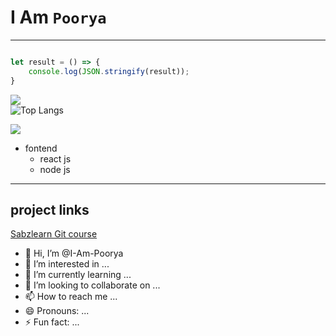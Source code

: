 # I Am `Poorya`
---


```javascript

let result = () => {
    console.log(JSON.stringify(result));
}

```

![](https://github-readme-stats.vercel.app/api?username=I-Am-Poorya&show_icons=true&theme=radical)              
![Top Langs](https://github-readme-stats.vercel.app/api/top-langs/?username=I-Am-Poorya&size_weight=0.5&count_weight=0.5)

![](https://github-readme-stats.vercel.app/api/wakatime?username=I-Am-Poorya)
- fontend
    - react js
    - node js

---

## project links 

[Sabzlearn Git course](https://github.com/)


- 👋 Hi, I’m @I-Am-Poorya
- 👀 I’m interested in ...
- 🌱 I’m currently learning ...
- 💞️ I’m looking to collaborate on ...
- 📫 How to reach me ...
- 😄 Pronouns: ...
- ⚡ Fun fact: ...
